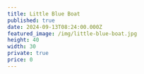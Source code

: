 ```yaml
---
title: Little Blue Boat
published: true
date: 2024-09-13T08:24:00.000Z
featured_image: /img/little-blue-boat.jpg
height: 40
width: 30
private: true
price: 0
---
```

